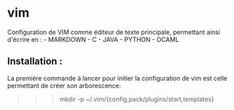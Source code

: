 # vim
Configuration de VIM comme éditeur de texte principale, permettant ainsi d'écrire en :
	- MARKDOWN
	- C
	- JAVA
	- PYTHON
	- OCAML

## Installation :
La première commande à lancer pour initier la configuration de vim est celle permettant de créer son arborescence:
>>> mkdir -p ~/.vim/{config,pack/plugins/start,templates}
